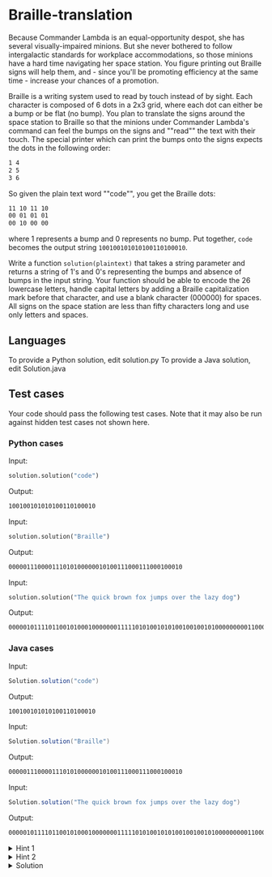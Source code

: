 # Braille-translation

Because Commander Lambda is an equal-opportunity despot, she has several visually-impaired minions. But she never bothered to follow intergalactic standards for workplace accommodations, so those minions have a hard time navigating her space station. You figure printing out Braille signs will help them, and - since you'll be promoting efficiency at the same time - increase your chances of a promotion.

Braille is a writing system used to read by touch instead of by sight. Each character is composed of 6 dots in a 2x3 grid, where each dot can either be a bump or be flat (no bump). You plan to translate the signs around the space station to Braille so that the minions under Commander Lambda's command can feel the bumps on the signs and ""read"" the text with their touch. The special printer which can print the bumps onto the signs expects the dots in the following order:

```bash
1 4  
2 5  
3 6  
```

So given the plain text word ""code"", you get the Braille dots:

```bash
11 10 11 10
00 01 01 01
00 10 00 00
```

where 1 represents a bump and 0 represents no bump.  Put together, `code` becomes the output string `100100101010100110100010`.

Write a function `solution(plaintext)` that takes a string parameter and returns a string of 1's and 0's representing the bumps and absence of bumps in the input string. Your function should be able to encode the 26 lowercase letters, handle capital letters by adding a Braille capitalization mark before that character, and use a blank character (000000) for spaces. All signs on the space station are less than fifty characters long and use only letters and spaces.

## Languages

To provide a Python solution, edit solution.py
To provide a Java solution, edit Solution.java

## Test cases

Your code should pass the following test cases.
Note that it may also be run against hidden test cases not shown here.

### Python cases

Input:

```python
solution.solution("code")
```

Output:

```bash
100100101010100110100010
```

Input:

```python
solution.solution("Braille")
```

Output:

```bash
000001110000111010100000010100111000111000100010
```

Input:

```python
solution.solution("The quick brown fox jumps over the lazy dog")
```

Output:

```bash
000001011110110010100010000000111110101001010100100100101000000000110000111010101010010111101110000000110100101010101101000000010110101001101100111100011100000000101010111001100010111010000000011110110010100010000000111000100000101011101111000000100110101010110110
```

### Java cases

Input:

```java
Solution.solution("code")
```

Output:

```bash
100100101010100110100010
```

Input:

```java
Solution.solution("Braille")
```

Output:

```bash
000001110000111010100000010100111000111000100010
```

Input:

```java
Solution.solution("The quick brown fox jumps over the lazy dog")
```

Output:

```bash
000001011110110010100010000000111110101001010100100100101000000000110000111010101010010111101110000000110100101010101101000000010110101001101100111100011100000000101010111001100010111010000000011110110010100010000000111000100000101011101111000000100110101010110110
```

<details>
    <summary>Hint 1</summary>
    You are allowed to use google :D. Why not use Google to search what braille character looks like :D.
</details>

<details>
    <summary>Hint 2</summary>
    You could make a list to store every characters with their corresponding binary representation. But what about storing the position of 1s only?
</details>

<details>
    <summary>Solution</summary>
    Google's problem assumes that each Alphabet character is mapped to only one Braille character, so the easiest way is to use a hashmap to store all of this relationship. Furthermore, to save memory, instead of storing exact representation, we just store the position of 1s. For capital character, remember to prepend it with 000001.

    Time complexity: O(n)
    Space complexity: O(1) since the number of characters is predefined.
</details>
